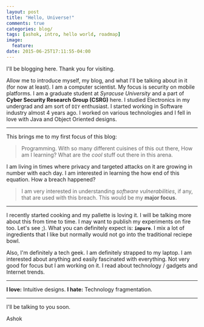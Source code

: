 ```yaml
---
layout: post
title: "Hello, Universe!"
comments: true
categories: blog/
tags: [ashok, intro, hello world, roadmap]
image:
  feature:
date: 2015-06-25T17:11:55-04:00
---
```


I'll be blogging here. Thank you for visiting. 

Allow me to introduce myself, my blog, and what I'll be talking about in it (for now at least). I am a computer scientist. My focus is security on mobile platforms. I am a graduate student at _Syracuse University_ and a part of **Cyber Security Research Group (CSRG)** here. I studied Electronics in my undergrad and am sort of `DIY` enthusiast. I started working in Software industry almost 4 years ago. I worked on various technologies and I fell in love with Java and Object Oriented designs.

---
This brings me to my first focus of this blog:

> Programming. With so many different cuisines of this out there, How am I learning? What are the *cool* stuff out there in this arena.


I am living in times where privacy and targeted attacks on it are growing in number with each day. I am interested in learning the how end of this equation. How a breach happened? 

>I am very interested in understanding _software vulnerabilities_, if any, that are used with this breach. This would be my **major focus**.

---

I recently started cooking and my pallette is loving it. I will be talking more about this from time to time. I may want to publish my experiments on fire too. Let's see ;). What you can definitely expect is: **`impure`**. I mix a lot of ingredients that I like but normally would not go into the traditional reciepe bowl. 

Also, I'm definitely a tech geek. I am definitely strapped to my laptop. I am interested about anything and easily fascinated with everything. Not very good for focus but I am working on it. I read about technology / gadgets and Internet trends.

---

**I love:** Intuitive designs.
**I hate:** Technology fragmentation.

---

I'll be talking to you soon.

Ashok